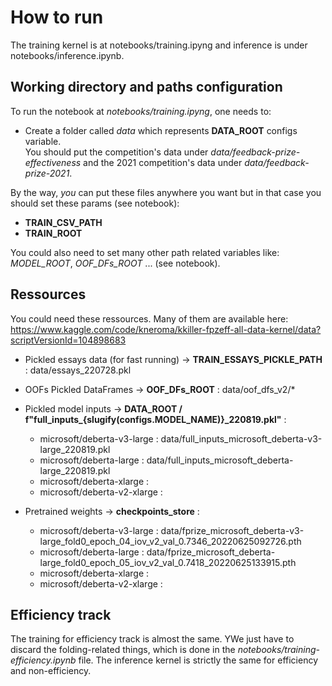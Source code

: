 # How to run
The training kernel is at notebooks/training.ipyng and inference is under notebooks/inference.ipynb.

## Working directory and paths configuration

To run the notebook at *notebooks/training.ipyng*, one needs to:  
 

- Create a folder called *data* which represents **DATA_ROOT** configs variable.  
    You should put the competition's data under *data/feedback-prize-effectiveness* and the 2021 competition's data under
    *data/feedback-prize-2021*.  

By the way, *you* can put these files anywhere you want but in that case you should set these params (see notebook):
- **TRAIN_CSV_PATH**
- **TRAIN_ROOT**

You could also need to set many other path related variables like: *MODEL_ROOT*, *OOF_DFs_ROOT* ... (see notebook).


## Ressources
You could need these ressources. Many of them are available here:
    https://www.kaggle.com/code/kneroma/kkiller-fpzeff-all-data-kernel/data?scriptVersionId=104898683

- Pickled essays data (for fast running) -> **TRAIN_ESSAYS_PICKLE_PATH** :
    data/essays_220728.pkl

- OOFs Pickled DataFrames -> **OOF_DFs_ROOT** :
    data/oof_dfs_v2/*

- Pickled model inputs -> **DATA_ROOT / f"full_inputs_{slugify(configs.MODEL_NAME)}_220819.pkl"** :
    - microsoft/deberta-v3-large : data/full_inputs_microsoft_deberta-v3-large_220819.pkl
    - microsoft/deberta-large : data/full_inputs_microsoft_deberta-large_220819.pkl
    - microsoft/deberta-xlarge : 
    - microsoft/deberta-v2-xlarge : 

- Pretrained weights -> **checkpoints_store** :
    - microsoft/deberta-v3-large : data/fprize_microsoft_deberta-v3-large_fold0_epoch_04_iov_v2_val_0.7346_20220625092726.pth
    - microsoft/deberta-large : data/fprize_microsoft_deberta-large_fold0_epoch_05_iov_v2_val_0.7418_20220625133915.pth
    - microsoft/deberta-xlarge : 
    - microsoft/deberta-v2-xlarge :


## Efficiency track

The training for efficiency track is almost the same. YWe just have to discard the folding-related things, which is done in the *notebooks/training-efficiency.ipynb* file.
The inference kernel is strictly the same for efficiency and non-efficiency.